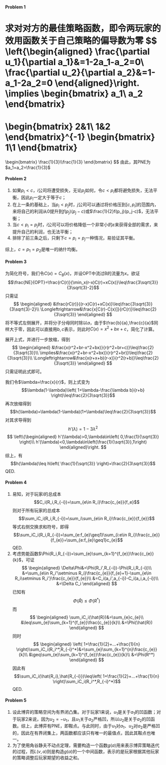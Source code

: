 #### Problem 1
求对对方的最佳策略函数，即令两玩家的效用函数关于自己策略的偏导数为零
$$
\left\{\begin{aligned}
\frac{\partial u_1}{\partial a_1}&=1-2a_1-a_2=0\\
\frac{\partial u_2}{\partial a_2}&=1-a_1-2a_2=0
\end{aligned}\right.
\implies
\begin{bmatrix}
a_1\\
a_2
\end{bmatrix}
=
\begin{bmatrix}
2&1\\
1&2
\end{bmatrix}^{-1}
\begin{bmatrix}
1\\1
\end{bmatrix}
=
\begin{bmatrix}
\frac{1}{3}\\\frac{1}{3}
\end{bmatrix}
$$
由此，其PNE为$a_1=a_2=\frac{1}{3}$
#### Problem 2
1. 如果$p_i<c$，$i$公司将遭受损失，无论$p_j$如何，令$c<p_i$都将避免损失，无法平衡，因此$p_i$一定大于等于$c$；
2. 在上一条的基础上，当$p_i<p_j$时，$j$公司可以通过将价格压到$[c,p_i]$的范围内，来将自己的利润从$0$提升到$f(p_j)(p_j-c)$或$\frac{1}{2}f(p_j)(p_j-c)$，无法平衡；
3. 当$c<p_i=p_j$时，$i$公司可以将价格降低一个非常小的$\varepsilon$来获得全部的需求，来提升自己的利润，也无法平衡；
4. 排除了前三条之后，只剩下$c=p_i=p_j$一种情况，易验证其平衡。

综上，$c=p_1=p_2$是唯一的纳什均衡。
#### Problem 3
为简化符号，我们令$C(x)=C_{B}(x)$，并设OPT中流过B的流量为$x$。欲证
$$\frac{NE}{OPT}=\frac{rC(r)}{\min_x(r-x)C(r)+xC(x)}\leq\frac{3\sqrt{3}}{3\sqrt{3}-2}$$
只需证
$$
\begin{aligned}
&\frac{rC(r)}{(r-x)C(r)+xC(x)}\leq\frac{3\sqrt{3}}{3\sqrt{3}-2}\\
\Longleftrightarrow&\frac{x[C(r)-C(x)]}{rC(r)}\leq\frac{2}{3\sqrt{3}}
\end{aligned}
$$
将不等式左侧展开，并将分子分母同时除以$a$，由于$\frac{b}{a},\frac{c}{a}$同样大于零，因此可以直接用$b,c$表示，则此时$C(x)=x^2+bx+c$，简化了计算。

展开上式，并进行一步放缩，得到
$$
\begin{aligned}
&\frac{x(r^2+br-x^2+bx)}{r(r^2+br+c)}\leq\frac{2}{3\sqrt{3}}\\
\implies&\frac{x(r^2+br-x^2+bx)}{r(r^2+br)}\leq\frac{2}{3\sqrt{3}}\\
\Longleftrightarrow&\frac{x(r+x+b)(r-x)}{r^2(r+b)}\leq\frac{2}{3\sqrt{3}}
\end{aligned}
$$
只需证明此式即可。

我们令$\lambda=\frac{x}{r}$，则上式变为
$$\lambda(1-\lambda)\left( 1+\lambda-\frac{\lambda b}{r+b} \right)\leq\frac{2}{3\sqrt{3}}$$
再次放缩得到
$$h(\lambda)=\lambda(1-\lambda)(1+\lambda)\leq\frac{2}{3\sqrt{3}}$$
对其求导得到
$$h'(\lambda)=1-3\lambda^2$$
$$
\left\{\begin{aligned}
h'(\lambda)>0,\lambda\in\left( 0,\frac{1}{\sqrt{3}} \right)\\
h'(\lambda)<0,\lambda\in\left(\frac{1}{\sqrt{3}},1\right)
\end{aligned}\right.
$$
综上，有
$$h(\lambda)\leq h\left( \frac{1}{\sqrt{3}} \right)=\frac{2}{3\sqrt{3}}$$
QED.
#### Problem 4
1. 易知，对于玩家$i$的总成本
	$$C_i(R_i,R_{-i})=\sum_{e\in R_i}\frac{c_{e}}{f_e}$$
	则对于所有玩家的总成本
	$$\sum_iC_i(R_i,R_{-i})=\sum_i\sum_{e\in R_i}\frac{c_{e}}{f_{e}}$$
	等式右侧交换求和符号，即得
	$$\sum_iC_i(R_i,R_{-i})=\sum_{e:f_{e}\geq1}\sum_{i:e\in R_i}\frac{c_{e}}{f_{e}}=\sum_{e:f_{e}\geq1}c_{e}$$
	QED.
1. 考虑势能函数$\Phi(R_i,R_{-i})=\sum_{e}\sum_{k=1}^{f_{e}}\frac{c_{e}}{k}$，可证
	$$
	\begin{aligned}
	\Delta\Phi&=\Phi(R_i',R_{-i})-\Phi(R_i,R_{-i})\\
	&=\sum_{e\in R_i'\setminus R_i}\frac{c_{e}}{f_{e}+1}-\sum_{e\in R_i\setminus R_i'}\frac{c_{e}}{f_{e}}\\
	&=C_i(a_i',a_{-i})-C_i(a_i,a_{-i})\\
	&=\Delta C_i
	\end{aligned}
	$$
	已知有
	$$\Phi(\hat{R})\leq\Phi(R^*)$$
	而
	$$
	\begin{aligned}
	\sum_iC_i(\hat{R})&=\sum_{e}c_{e}\\
	&\leq\sum_{e}\sum_{k=1}^{f_{e}}\frac{c_{e}}{k}\\
	&=\Phi(\hat{R})
	\end{aligned}
	$$
	同时
	$$
	\begin{aligned}
	\left( 1+\frac{1}{2}+...+\frac{1}{n} \right)\sum_iC_i(R_i^*,R_{-i}^*)&=\sum_{e}\sum_{k=1}^{n}\frac{c_{e}}{k}\\
	&\geq\sum_{e}\sum_{k=1}^{f_{e}}\frac{c_{e}}{k}\\
	&=\Phi(R^*)
	\end{aligned}
	$$
	因此有
	$$\sum_iC_i(\hat{R_i},\hat{R_{-i}})\leq\left( 1+\frac{1}{2}+...+\frac{1}{n} \right)\sum_iC_i(R_i^*,R_{-i}^*)$$
	QED.
#### Problem 5
1. 设此博弈的策略空间为有界闭凸集。对于玩家1来说，$u_1$是关于$a_1$的凹函数；对于玩家2来说，因为$u_2=-u_1$，且$u_1$关于$a_2$严格凹，所以$u_2$是关于$a_2$的凹函数。综上，此博弈有PNE，即鞍点。与此同时，由于$u_1$对$a_1$、$u_2$对$a_2$是严格凹的，因此在有界闭集上，两函数都应该只有唯一的最值点，因此其鞍点也唯一。
1. 为了使用角谷静夫不动点定理，需要构造一个函数$g(a)$用来表示博弈策略迭代的过程，而$L(v,a)$则是构造$g(a)$的一个中间函数，表示的是玩家根据其他玩家的策略调整后玩家期望的收益之和。